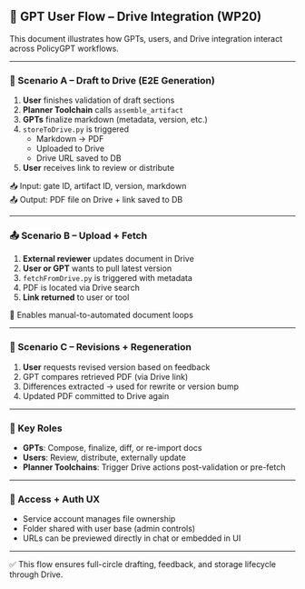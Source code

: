 ## 🤖 GPT User Flow – Drive Integration (WP20)

This document illustrates how GPTs, users, and Drive integration interact across PolicyGPT workflows.

---

### 🧭 Scenario A – Draft to Drive (E2E Generation)

1. **User** finishes validation of draft sections
2. **Planner Toolchain** calls `assemble_artifact`
3. **GPTs** finalize markdown (metadata, version, etc.)
4. `storeToDrive.py` is triggered
   - Markdown → PDF
   - Uploaded to Drive
   - Drive URL saved to DB
5. **User** receives link to review or distribute

📥 Input: gate ID, artifact ID, version, markdown  
📤 Output: PDF file on Drive + link saved to DB

---

### 📤 Scenario B – Upload + Fetch

1. **External reviewer** updates document in Drive
2. **User or GPT** wants to pull latest version
3. `fetchFromDrive.py` is triggered with metadata
4. PDF is located via Drive search
5. **Link returned** to user or tool

🔁 Enables manual-to-automated document loops

---

### 🧪 Scenario C – Revisions + Regeneration

1. **User** requests revised version based on feedback
2. GPT compares retrieved PDF (via Drive link)
3. Differences extracted → used for rewrite or version bump
4. Updated PDF committed to Drive again

---

### 🧠 Key Roles
- **GPTs**: Compose, finalize, diff, or re-import docs
- **Users**: Review, distribute, externally update
- **Planner Toolchains**: Trigger Drive actions post-validation or pre-fetch

---

### 🔐 Access + Auth UX
- Service account manages file ownership
- Folder shared with user base (admin controls)
- URLs can be previewed directly in chat or embedded in UI

---

✅ This flow ensures full-circle drafting, feedback, and storage lifecycle through Drive.